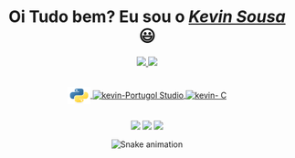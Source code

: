 <h1 align="center">Oi Tudo bem? Eu sou o <a href="https://www.linkedin.com/in/kevin-sousa-5a6a9b210/"><i>Kevin Sousa</i></a> 😃️</h1>
  
<div align="center">
  <a href="https://github.com/kevinSantos01">
  <img height="130em" src="https://github-readme-stats.vercel.app/api?username=viniwf&show_icons=true&theme=github_dark&include_all_commits=true&count_private=true"/>
  <img height="130em" src="https://github-readme-stats.vercel.app/api/top-langs/?username=viniwf&layout=compact&langs_count=7&theme=github_dark"/>
</div>

<div align="center" valign="top"><br>
  
  <div style="display: inline_block"><br>
  <img align="center" alt="kevin-Python" height="30" width="40" src="https://raw.githubusercontent.com/devicons/devicon/master/icons/python/python-original.svg">
  <img align="center" alt="kevin-Portugol Studio" height="30" width="40" src="https://univali-lite.github.io/Portugol-Studio/assets/img/logo.png">
  <img align="center" alt="kevin- C " height="30" width="40" src="https://cdn.jsdelivr.net/gh/devicons/devicon/icons/c/c-original.svg" />

  ##
                                                                                                                                            
<div align="center">
  <a href="https://www.instagram.com/keevvim/" target="_blank"><img src="https://img.shields.io/badge/-Instagram-%23E4405F?style=for-the-badge&logo=instagram&logoColor=white" target="_blank"></a>
  <a href="https://www.linkedin.com/in/kevin-sousa-5a6a9b210/" target="_blank"><img src="https://img.shields.io/badge/-LinkedIn-%230077B5?style=for-the-badge&logo=linkedin&logoColor=white" target="_blank"></a> 
  <a href="mailto:kevinsousatt@gmail.com"><img src="https://img.shields.io/badge/-Gmail-%23333?style=for-the-badge&logo=gmail&logoColor=white" target="_blank"></a>
</div>
    
![Snake animation](https://github.com/kevinsousaa/kevinsousaa/blob/output/github-contribution-grid-snake.svg)
 
  
